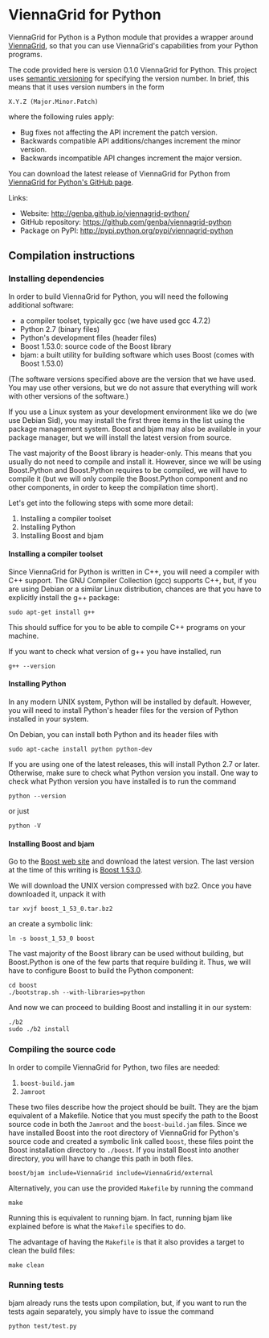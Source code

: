 # ViennaGrid for Python

ViennaGrid for Python is a Python module that provides a wrapper around [ViennaGrid](http://viennagrid.sourceforge.net "ViennaGrid - C++ Mesh Data Structure Library at High Convenience and Performance"), so that you can use ViennaGrid's capabilities from your Python programs.

The code provided here is version 0.1.0 ViennaGrid for Python. This project uses [semantic versioning](http://semver.org "Semantic Versioning 2.0.0-rc.2") for specifying the version number. In brief, this means that it uses version numbers in the form

	X.Y.Z (Major.Minor.Patch)

where the following rules apply:

* Bug fixes not affecting the API increment the patch version.
* Backwards compatible API additions/changes increment the minor version.
* Backwards incompatible API changes increment the major version.

You can download the latest release of ViennaGrid for Python from [ViennaGrid for Python's GitHub page](http://genba.github.io/viennagrid-python/ "ViennaGrid for Python by genba").

Links:

* Website: http://genba.github.io/viennagrid-python/
* GitHub repository: https://github.com/genba/viennagrid-python
* Package on PyPI: http://pypi.python.org/pypi/viennagrid-python

## Compilation instructions

### Installing dependencies

In order to build ViennaGrid for Python, you will need the following additional software:

* a compiler toolset, typically gcc (we have used gcc 4.7.2)
* Python 2.7 (binary files)
* Python's development files (header files)
* Boost 1.53.0: source code of the Boost library
* bjam: a built utility for building software which uses Boost (comes with Boost 1.53.0)

(The software versions specified above are the version that we have used. You may use other versions, but we do not assure that everything will work with other versions of the software.)

If you use a Linux system as your development environment like we do (we use Debian Sid), you may install the first three items in the list using the package management system. Boost and bjam may also be available in your package manager, but we will install the latest version from source.

The vast majority of the Boost library is header-only. This means that you usually do not need to compile and install it. However, since we will be using Boost.Python and Boost.Python requires to be compiled, we will have to compile it (but we will only compile the Boost.Python component and no other components, in order to keep the compilation time short).

Let's get into the following steps with some more detail:

1. Installing a compiler toolset
2. Installing Python
3. Installing Boost and bjam

#### Installing a compiler toolset

Since ViennaGrid for Python is written in C++, you will need a compiler with C++ support. The GNU Compiler Collection (gcc) supports C++, but, if you are using Debian or a similar Linux distribution, chances are that you have to explicitly install the g++ package:

	sudo apt-get install g++

This should suffice for you to be able to compile C++ programs on your machine.

If you want to check what version of g++ you have installed, run

	g++ --version

#### Installing Python

In any modern UNIX system, Python will be installed by default. However, you will need to install Python's header files for the version of Python installed in your system.

On Debian, you can install both Python and its header files with

	sudo apt-cache install python python-dev

If you are using one of the latest releases, this will install Python 2.7 or later. Otherwise, make sure to check what Python version you install. One way to check what Python version you have installed is to run the command

	python --version

or just

	python -V

#### Installing Boost and bjam

Go to the [Boost web site](http://www.boost.org/ "Boost C++ Libraries") and download the latest version. The last version at the time of this writing is [Boost 1.53.0](http://www.boost.org/users/history/version_1_53_0.html "Version 1.53.0").

We will download the UNIX version compressed with bz2. Once you have downloaded it, unpack it with

	tar xvjf boost_1_53_0.tar.bz2

an create a symbolic link:

	ln -s boost_1_53_0 boost

The vast majority of the Boost library can be used without building, but Boost.Python is one of the few parts that require building it. Thus, we will have to configure Boost to build the Python component:

	cd boost
	./bootstrap.sh --with-libraries=python

And now we can proceed to building Boost and installing it in our system:

	./b2
	sudo ./b2 install

### Compiling the source code

In order to compile ViennaGrid for Python, two files are needed:

1. `boost-build.jam`
2. `Jamroot`

These two files describe how the project should be built. They are the bjam equivalent of a Makefile. Notice that you must specify the path to the Boost source code in both the `Jamroot` and the `boost-build.jam` files. Since we have installed Boost into the root directory of ViennaGrid for Python's source code and created a symbolic link called `boost`, these files point the Boost installation directory to `./boost`. If you install Boost into another directory, you will have to change this path in both files.

	boost/bjam include=ViennaGrid include=ViennaGrid/external

Alternatively, you can use the provided `Makefile` by running the command

	make

Running this is equivalent to running bjam. In fact, running bjam like explained before is what the `Makefile` specifies to do.

The advantage of having the `Makefile` is that it also provides a target to clean the build files:

	make clean

### Running tests

bjam already runs the tests upon compilation, but, if you want to run the tests again separately, you simply have to issue the command

	python test/test.py
